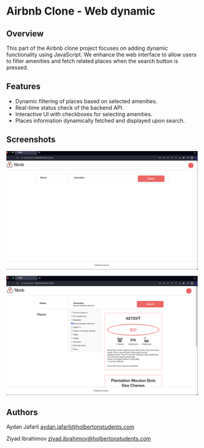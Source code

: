 # Airbnb Clone - Web dynamic

## Overview 
This part of the Airbnb clone project focuses on adding dynamic functionality using JavaScript. We enhance the web interface to allow users to filter amenities and fetch related places when the search button is pressed.

## Features

- Dynamic filtering of places based on selected amenities.
- Real-time status check of the backend API.
- Interactive UI with checkboxes for selecting amenities.
- Places information dynamically fetched and displayed upon search.

## Screenshots

![Landing Page](screenshots/main.png)

![Filtered Results](screenshots/filtered.png)

## Authors

Aydan Jafarli <aydan.jafarli@holbertonstudents.com>

Ziyad Ibrahimov <ziyad.ibrahimov@holbertonstudents.com>

